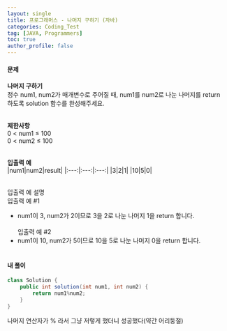 ```yaml
---
layout: single
title: 프로그래머스 - 나머지 구하기 (자바)
categories: Coding_Test
tag: [JAVA, Programmers]
toc: true
author_profile: false
---
```


#### 문제
**나머지 구하기** <br/>
정수 num1, num2가 매개변수로 주어질 때, num1를 num2로 나눈 나머지를 return 하도록 solution 함수를 완성해주세요. <br/><br/>

**제한사항** <br/>
0 < num1 ≤ 100 <br/>
0 < num2 ≤ 100 
<br/><br/>

**입출력 예** <br/>
|num1|num2|result|
|:---:|:---:|:---:|
|3|2|1|
|10|5|0|
<br/><br/>

입출력 예 설명<br/>
입출력 예 #1
 * num1이 3, num2가 2이므로 3을 2로 나눈 나머지 1을 return 합니다.
<br/><br/>
입출력 예 #2
 * num1이 10, num2가 5이므로 10을 5로 나눈 나머지 0을 return 합니다.
<br/><br/>

#### 내 풀이
```java
class Solution {
    public int solution(int num1, int num2) {
        return num1%num2;
    }
}
```
나머지 연산자가 % 라서 그냥 저렇게 했더니 성공했다(약간 어리둥절)